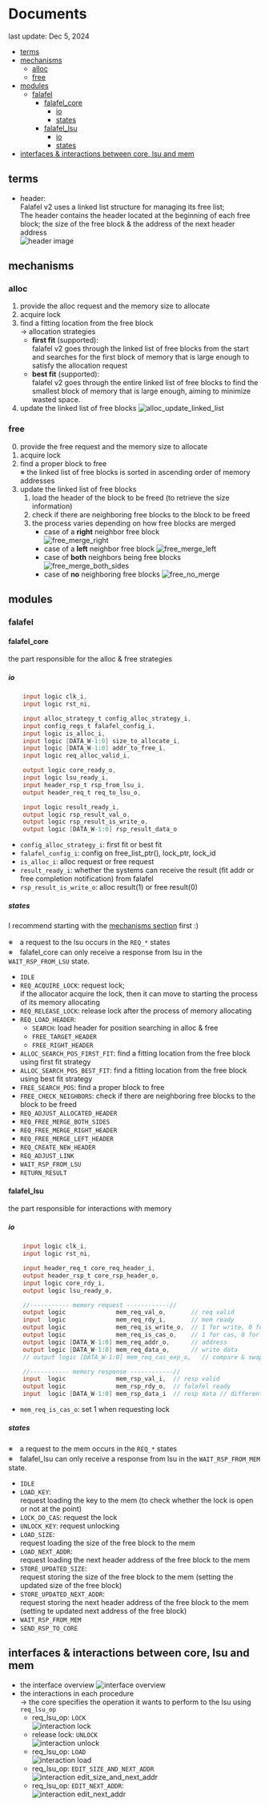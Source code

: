 # Documents<!-- omit in toc -->
last update: Dec 5, 2024
- [terms](#terms)
- [mechanisms](#mechanisms)
  - [alloc](#alloc)
  - [free](#free)
- [modules](#modules)
  - [falafel](#falafel)
    - [falafel\_core](#falafel_core)
      - [io](#io)
      - [states](#states)
    - [falafel\_lsu](#falafel_lsu)
      - [io](#io-1)
      - [states](#states-1)
- [interfaces \& interactions between core, lsu and mem](#interfaces--interactions-between-core-lsu-and-mem)


## terms
- header: <br>
Falafel v2 uses a linked list structure for managing its free list; <br>
The header contains the header located at the beginning of each free block; the size of the free block & the address of the next header address <br>
![header image](img/header.png)
<!-- - header_data: <br>
the data in the header (block size & next address) + the address of the header
- [insert / delete header](#insert_delete)
![insert delete header image](img/insert_delete.png) -->

 ## mechanisms
 ### alloc
 1. provide the alloc request and the memory size to allocate
 2. acquire lock 
 3. find a fitting location from the free block <br>
    → allocation strategies
    - **first fit** (supported): <br> falafel v2 goes through the linked list of free blocks from the start and searches for the first block of memory that is large enough to satisfy the allocation request
    - **best fit** (supported): <br> falafel v2 goes through the entire linked list of free blocks to find the smallest block of memory that is large enough, aiming to minimize wasted space.
 4. update the linked list of free blocks
    ![alloc_update_linked_list](img/alloc_update_linked_list.png)
   
 ### free
  0. provide the free request and the memory size to allocate
  1. acquire lock 
  2. find a proper block to free <br> ※ the linked list of free blocks is sorted in ascending order of memory addresses
  3. update the linked list of free blocks
     1. load the header of the block to be freed (to retrieve the size information)
     2. check if there are neighboring free blocks to the block to be freed
     3. the process varies depending on how free blocks are merged
        - case of a **right** neighbor free block <br>
            ![free_merge_right](img/free_merge_right.png)
        - case of a **left** neighbor free block
            ![free_merge_left](img/free_merge_left.png)
        - case of **both** neighbors being free blocks
            ![free_merge_both_sides](img/free_merge_both_sides.png)
        - case of **no** neighboring free blocks
            ![free_no_merge](img/free_no_merge.png)

## modules
### falafel
#### falafel_core
the part responsible for the alloc & free strategies

##### io
```verilog
    input logic clk_i,
    input logic rst_ni,

    input alloc_strategy_t config_alloc_strategy_i,
    input config_regs_t falafel_config_i,
    input logic is_alloc_i,
    input logic [DATA_W-1:0] size_to_allocate_i,
    input logic [DATA_W-1:0] addr_to_free_i,
    input logic req_alloc_valid_i,

    output logic core_ready_o,
    input logic lsu_ready_i,
    input header_rsp_t rsp_from_lsu_i,
    output header_req_t req_to_lsu_o,

    input logic result_ready_i,
    output logic rsp_result_val_o,
    output logic rsp_result_is_write_o,
    output logic [DATA_W-1:0] rsp_result_data_o
```
- `config_alloc_strategy_i`: first fit or best fit
- `falafel_config_i`: config on free_list_ptr(), lock_ptr, lock_id
- `is_alloc_i`: alloc request or free request
- `result_ready_i`: whether the systems can receive the result (fit addr or free completion notification) from falafel
- `rsp_result_is_write_o`: alloc result(1) or free result(0)

##### states
I recommend starting with the [mechanisms section](#mechanisms) first :)
<br>

※　a request to the lsu occurs in the `REQ_*` states <br>
※　falafel_core can only receive a response from lsu in the `WAIT_RSP_FROM_LSU` state.

- `IDLE`
- `REQ_ACQUIRE_LOCK`: 
    request lock; <br>
    if the allocator acquire the lock, then it can move to starting the process of its memory allocating
- `REQ_RELEASE_LOCK`:
    release lock after the process of memory allocating
- `REQ_LOAD_HEADER`:
  - `SEARCH`: load header for position searching in alloc & free
  - `FREE_TARGET_HEADER`
  - `FREE_RIGHT_HEADER`
- `ALLOC_SEARCH_POS_FIRST_FIT`: find a fitting location from the free block using first fit strategy
- `ALLOC_SEARCH_POS_BEST_FIT`: find a fitting location from the free block using best fit strategy
- `FREE_SEARCH_POS`: find a proper block to free
- `FREE_CHECK_NEIGHBORS`: check if there are neighboring free blocks to the block to be freed
- `REQ_ADJUST_ALLOCATED_HEADER`
- `REQ_FREE_MERGE_BOTH_SIDES`
- `REQ_FREE_MERGE_RIGHT_HEADER`
- `REQ_FREE_MERGE_LEFT_HEADER`
- `REQ_CREATE_NEW_HEADER`
- `REQ_ADJUST_LINK`
- `WAIT_RSP_FROM_LSU`
- `RETURN_RESULT`

#### falafel_lsu
the part responsible for interactions with memory

##### io
```verilog
    input logic clk_i,
    input logic rst_ni,

    input header_req_t core_req_header_i,
    output header_rsp_t core_rsp_header_o,
    input logic core_rdy_i,
    output logic lsu_ready_o,

    //----------- memory request ------------//
    output logic              mem_req_val_o,       // req valid
    input  logic              mem_req_rdy_i,       // mem ready
    output logic              mem_req_is_write_o,  // 1 for write, 0 for read
    output logic              mem_req_is_cas_o,    // 1 for cas, 0 for write
    output logic [DATA_W-1:0] mem_req_addr_o,      // address
    output logic [DATA_W-1:0] mem_req_data_o,      // write data
    // output logic [DATA_W-1:0] mem_req_cas_exp_o,   // compare & swap expected value, not supported yet

    //----------- memory response ------------//
    input  logic              mem_rsp_val_i,  // resp valid
    output logic              mem_rsp_rdy_o,  // falafel ready
    input  logic [DATA_W-1:0] mem_rsp_data_i  // resp data // different from original falafel
```
- `mem_req_is_cas_o`: set 1 when requesting lock

##### states
※　a request to the mem occurs in the `REQ_*` states <br>
※　falafel_lsu can only receive a response from lsu in the `WAIT_RSP_FROM_MEM` state.



- `IDLE`
- `LOAD_KEY`: <br>
    request loading the key to the mem (to check whether the lock is open or not at the point)
- `LOCK_DO_CAS`:
    request the lock 
- `UNLOCK_KEY`: request unlocking
- `LOAD_SIZE`: <br>
    request loading the size of the free block to the mem
- `LOAD_NEXT_ADDR`: <br>
    request loading the next header address of the free block to the mem
- `STORE_UPDATED_SIZE`: <br>
    request storing the size of the free block to the mem (setting the updated size of the free block)
- `STORE_UPDATED_NEXT_ADDR`: <br>
    request storing the next header address of the free block to the mem (setting te updated next address of the free block)
- `WAIT_RSP_FROM_MEM`
- `SEND_RSP_TO_CORE`

## interfaces & interactions between core, lsu and mem
- the interface overview
![interface overview](img/interfaces_overview.png)
- the interactions in each procedure <br>
    → the core specifies the operation it wants to perform to the lsu using `req_lsu_op`
    - req_lsu_op: `LOCK` <br>
    ![interaction lock](img/lock.png)
    - release lock: `UNLOCK` <br>
    ![interaction unlock](img/unlock.png)
    - req_lsu_op: `LOAD` <br>
    ![interaction load](img/load.png)
    - req_lsu_op: `EDIT_SIZE_AND_NEXT_ADDR`  <br>
    ![interaction edit_size_and_next_addr](img/edit_size_and_next_addr.png)
    - req_lsu_op: `EDIT_NEXT_ADDR`: <br>
    ![interaction edit_next_addr](img/edit_next_addr.png)

